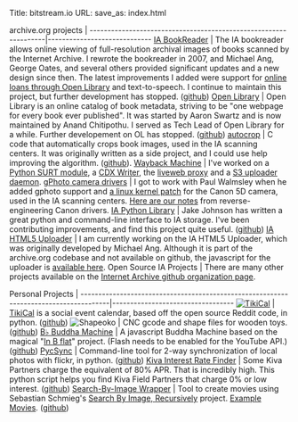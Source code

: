 Title: bitstream.io
URL:
save_as: index.html


archive.org projects                                             |
-----------------------------------------------------------------|-----------------------------
[IA BookReader](http://openlibrary.org/dev/docs/bookreader)      | The IA bookreader allows online viewing of full-resolution archival images of books scanned by the Internet Archive. I rewrote the bookreader in 2007, and Michael Ang, George Oates, and several others provided significant updates and a new design since then. The latest improvements I added were support for [online loans through Open Library](http://openlibrary.org/borrow) and text-to-speech. I continue to maintain this project, but further development has stopped. ([github](https://github.com/openlibrary/bookreader))
[Open Library](http://openlibrary.org/)                          | Open Library is an online catalog of book metadata, striving to be "one webpage for every book ever published". It was started by Aaron Swartz and is now maintained by Anand Chitipothu. I served as Tech Lead of Open Library for a while. Further developement on OL has stopped. ([github](https://github.com/internetarchive/openlibrary))
[autocrop](https://github.com/rajbot/autocrop)                   | C code that automatically crops book images, used in the IA scanning centers. It was originally written as a side project, and I could use help improving the algorithm. ([github](https://github.com/rajbot/autocrop)).
[Wayback Machine](http://archive.org/web/web.php)                | I've worked on a [Python SURT module](https://github.com/rajbot/surt), a [CDX Writer](https://github.com/rajbot/CDX-Writer), the [liveweb proxy](https://github.com/internetarchive/liveweb) and a [S3 uploader daemon](https://github.com/internetarchive/s3_loader).
[gPhoto camera drivers](http://www.gphoto.org)                   | I got to work with Paul Walmsley when he added gphoto support and [a linux kernel patch](https://lkml.org/lkml/2007/8/16/330) for the Canon 5D camera, used in the IA scanning centers. [Here are our notes](/tag/gphoto.html) from reverse-engineering Canon drivers.
[IA Python Library](https://github.com/jjjake/ia-wrapper)        | Jake Johnson has written a great python and command-line interface to IA storage. I've been contributing improvements, and find this project quite useful. ([github](https://github.com/jjjake/ia-wrapper))
[IA HTML5 Uploader](http://archive.org/upload/)                  | I am currently working on the IA HTML5 Uploader, which was originally developed by Michael Ang. Although it is part of the archive.org codebase and not available on github, the javascript for the uploader is [available here](http://archive.org/upload/app/js/ia_uploader.js).
Open Source IA Projects                                          | There are many other projects available on the [Internet Archive github organization page](https://github.com/internetarchive/).


Personal Projects                                                                     |
--------------------------------------------------------------------------------------|----------------------------------
[![TikiCal](http://tikical.com/static/tikical.com.header.png)](http://tikical.com)    | [TikiCal](http://tikical.com) is a social event calendar, based off the open source Reddit code, in python. ([github](https://github.com/rajbot/tikical))
![Shapeoko](/static/images/shapeoko.jpg)                                              | CNC gcode and shape files for wooden toys. ([github](https://github.com/rajbot/bernaltoys))
[B&#9837; Buddha Machine](http://tikirobot.net/BbBuddha/)                             | A javascript Buddha Machine based on the magical "[In B flat](http://inbflat.net)" project. (Flash needs to be enabled for the YouTube API.) ([github](https://github.com/rajbot/Bb-Buddha-Machine))
[PycSync](https://github.com/rajbot/PycSync)                                          | Command-line tool for 2-way synchronization of local photos with flickr, in python. ([github](https://github.com/rajbot/PycSync))
[Kiva Interest Rate Finder](https://github.com/rajbot/kiva_interest_rate)             | Some Kiva Partners charge the equivalent of 80% APR. That is incredibly high. This python script helps you find Kiva Field Partners that charge 0% or low interest. ([github](https://github.com/rajbot/kiva_interest_rate))
[Search-By-Image Wrapper](https://github.com/rajbot/Search-By-Image)                  | Tool to create movies using Sebastian Schmieg's [Search By Image, Recursively](http://sebastianschmieg.com/searchbyimage) project. [Example Movies](http://www.tikirobot.net/wp/2012/01/17/from-mlk-to-the-hubble-deep-field/). ([github](https://github.com/rajbot/Search-By-Image))


